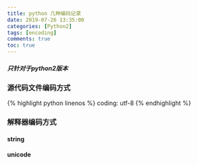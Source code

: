```yaml
---
title: python 几种编码记录
date: 2019-07-26 13:35:00
categories: [Python2]
tags: [encoding]
comments: true
toc: true
---
```


##### 只针对于python2版本
### 源代码文件编码方式
{% highlight python linenos %}
 coding: utf-8
{% endhighlight %}

### 解释器编码方式
#### string
#### unicode
